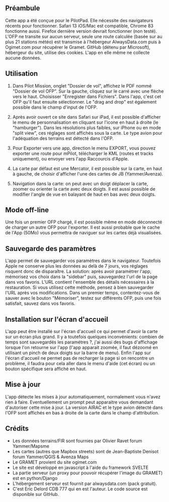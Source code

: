 ## Préambule

Cette app a été conçue pour le PilotPad. Elle nécessite des navigateurs récents pour fonctionner. Safari 13 iOS/Mac est compatible, Chrome 83 fonctionne aussi. Firefox dernière version devrait fonctionner (non testé).
L'OFP ne transite sur aucun serveur, seule une route calculée (basée sur au plus 21 stations météo) est transmise à l'hébergeur AlwaysData.com puis à Ogimet.com pour récupérer le Gramet. GitHub (détenu par Microsoft), hébergeur du site, utilise des cookies. L'app en elle même ne collecte aucune données.

## Utilisation

1. Dans Pilot Mission, onglet "Dossier de vol", affichez le PDF nommé "Dossier de vol OFP". Sur la gauche, cliquez sur le carré avec une flèche vers le haut. Choisisser "Enregister dans Fichiers". Dans l'app, c'est cet OFP qu'il faut ensuite sélectionner. Le "drag and drop" est également possible dans le champ d'input de l'OFP.

2. Après avoir ouvert ce site dans Safari sur iPad, il est possible d'afficher le menu de personnalisation en cliquant sur  l'icone en haut à droite (le "hamburger"). Dans les résolutions plus faibles, sur iPhone ou en mode "split view", ces réglages sont affichés sous la carte. Le type avion pour l'adéquation des terrains est détecté dans l'OFP.

3. Pour Exporter vers une app, direction le menu EXPORT, vous pouvez exporter une route pour mPilot, télécharger le KML (routes et tracks uniquement), ou envoyer vers l'app Raccourcis d'Apple.

4. La carte par défaut est une Mercator, il est possible sur la carte, en haut à gauche, de choisir d'afficher l'une des cartes de JB (Yammer/Avenza).

5. Navigation dans la carte: on peut avec un doigt déplacer la carte, zoomer ou orienter la carte avec deux doigts. Il est aussi possible de modifier l'angle de vue en balayant de haut en bas avec deux doigts.

## Mode off-line

Une fois un premier OFP chargé, il est possible même en mode déconnecté de charger un autre OFP pour l'exporter. Il est aussi probable que le cache de l'App (50Mo) vous permettra de naviguer sur les cartes déjà visualisées.

## Sauvegarde des paramètres

L'app permet de sauvegarder vos paramètres dans le navigateur. Toutefois Apple ne conserve plus les données au delà
de 7 jours, vos réglages risquent donc de disparaître. La solution: après avoir paramètrer l'app, mémorisez vos choix dans la "sidebar" puis, sauvegardez l'url de la page dans vos favoris.
L'URL contient l'ensemble des détails nécessaires à la restauration. Si vous utilisez cette méthode, pensez à bien 
sauvegarder l'URL après vos modifications. Dans un premier temps, contentez-vous de sauver avec le bouton "Mémoriser",
testez sur différents OFP, puis une fois satisfait, sauvez dans vos favoris.

## Installation sur l'écran d'accueil

L'app peut être installé sur l'écran d'accueil ce qui permet d'avoir la carte sur un écran plus grand. Il y a toutefois quelques inconvénients: combien de temps sont sauvegardés les paramétres ?, j'ai aussi des bugs d'affichage lorsque l'on
retourne sur l'app (l'app apparait zoomée, il faut dézoomé en utilisant un pinch de deux doigts sur la barre de menu). Enfin l'app sur l'écran d'accueil ne permet pas de recharger la page si on rencontre un problème, il faudra pour cela aller dans le menu d'aide (cet écran) ou un bouton spécifique sera affiché en haut.

## Mise à jour

L'app détecte les mises à jour automatiquement, normalement vous n'avez rien à faire. Eventuellement un prompt peut 
apparaitre vous demandant d'autoriser cette mise à jour. La version AIRAC et le type avion détecté dans l'OFP sont affichés en bas à droite de la carte dans le champ d'attribution.

## Crédits

- Les données terrains/FIR sont fournies par Olivier Ravet forum Yammer/Mapsme
- Les cartes (autres que Mapbox streets) sont de Jean-Baptiste Denisot forum Yammer/QGIS & Avenza Maps
- Le GRAMET provient du site ogimet.com
- Le site est développé en javascript à l'aide du framework SVELTE
- La partie serveur (un proxy pour pouvoir récupérer l'image du GRAMET) est en python/Django
- L'hébergement serveur est fournit par alwaysdata.com (pack gratuit).
- C'est Eric Delord CDB 777 qui en est l'auteur. Le code source est disponible sur GitHub.

